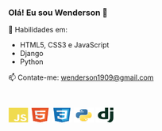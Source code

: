 ### Olá! Eu sou Wenderson 👋

🔭 Habilidades em:
  - HTML5, CSS3 e JavaScript
  - Django
  - Python
  
📫 Contate-me: wenderson1909@gmail.com
##

<div style="display: inline_block"><br>
  <img align="center" alt="Wend-Js" height="30" width="40" src="https://raw.githubusercontent.com/devicons/devicon/master/icons/javascript/javascript-plain.svg">
  <img align="center" alt="Wend-HTML" height="30" width="40" src="https://raw.githubusercontent.com/devicons/devicon/master/icons/html5/html5-original.svg">
  <img align="center" alt="Wend-CSS" height="30" width="40" src="https://raw.githubusercontent.com/devicons/devicon/master/icons/css3/css3-original.svg">
  <img align="center" alt="Wend-Python" height="30" width="40" src="https://raw.githubusercontent.com/devicons/devicon/master/icons/python/python-original.svg">
  <img align="center" alt="Wend-Django" height="30" width="40" src="https://github.com/devicons/devicon/blob/master/icons/django/django-plain.svg">
          
</div>

##

